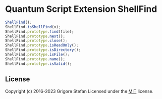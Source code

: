 # Quantum Script Extension ShellFind

```javascript
ShellFind();
ShellFind.isShellFind(x);
ShellFind.prototype.find(file);
ShellFind.prototype.next();
ShellFind.prototype.close();
ShellFind.prototype.isReadOnly();
ShellFind.prototype.isDirectory();
ShellFind.prototype.isFile();
ShellFind.prototype.name();
ShellFind.prototype.isValid();
```

## License

Copyright (c) 2016-2023 Grigore Stefan
Licensed under the [MIT](LICENSE) license.

